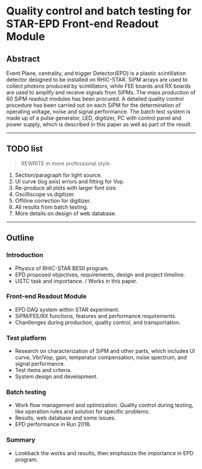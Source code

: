 # Quality control and batch testing for STAR-EPD Front-end Readout Module

## Abstract

Event Plane, centrality, and trigger Detector(EPD) is a plastic scintillation detector designed to be installed on RHIC-STAR.
SiPM arrays are used to collect photons produced by scintillators, while FEE boards and RX boards are used to amplify and receive signals from SiPMs.
The mass production of 60 SiPM readout modules has been procured.
A detailed quality control procedure has been carried out on each SiPM for the determination of operating voltage, noise and signal performance.
The batch test system is made up of a pulse generator, LED, digitizer, PC with control panel and power supply, which is described in this paper as well as part of the result.

---

## TODO list

> REWRITE in more professional style.

1. Section/paragraph for light source.
2. UI curve (log axis) errors and fitting for Vop.
3. Re-produce all plots with larger font size.
4. Oscilliscope vs digitizer.
5. Offiline correction for digitizer.
6. All results from batch testing.
7. More details on design of web database.

---

## Outline

### Introduction

* Physics of RHIC-STAR BESII program.
* EPD proposed objectives, requirements, design and project timeline.
* USTC task and importance. / Works in this paper.

### Front-end Readout Module

* EPD DAQ system within STAR experiment.
* SiPM/FEE/RX functions, features and performance requirements.
* Chanllenges during production, quality control, and transportation.

### Test platform

* Research on characterization of SiPM and other parts, which includes UI curve, Vbr/Vop, gain, temperatur compensation, noise spectrum, and signal performance.
* Test items and criteria.
* System design and development.

### Batch testing

* Work flow management and optimization. Quality control during testing, like operation rules and solution for specific problems.
* Results, web database and some issues.
* EPD performance in Run 2018.

### Summary

* Lookback the works and results, then emphasize the importance in EPD program.